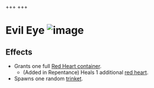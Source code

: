 +++
+++

 # Evil Eye ![image](/image/Evil_Eye.png) 


Effects
---------


* Grants one full [Red Heart container](/wiki/Red_Heart_container "Red Heart container").
	+ (Added in Repentance) Heals 1 additional [red heart](/wiki/Health#Red_Heart_Containers "Health").
* Spawns one random [trinket](/wiki/Trinket "Trinket").


